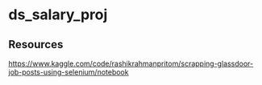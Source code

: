 # ds_salary_proj
## Resources
https://www.kaggle.com/code/rashikrahmanpritom/scrapping-glassdoor-job-posts-using-selenium/notebook
